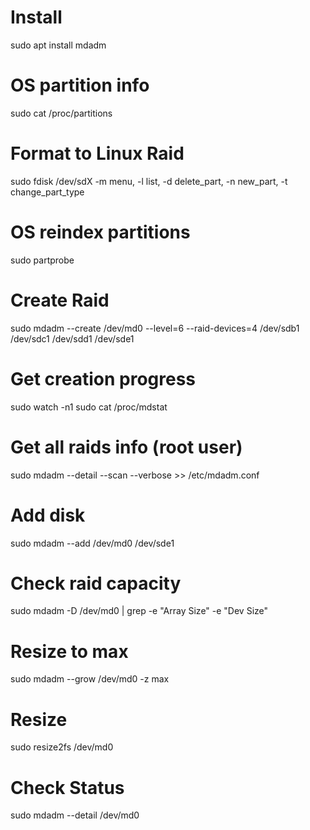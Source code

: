 # Install
sudo apt install mdadm

# OS partition info
sudo cat /proc/partitions

# Format to Linux Raid
sudo fdisk /dev/sdX
	-m menu, -l list, -d delete_part, -n new_part, -t change_part_type
	
# OS reindex partitions
sudo partprobe

# Create Raid
sudo mdadm --create /dev/md0 --level=6 --raid-devices=4 /dev/sdb1 /dev/sdc1 /dev/sdd1 /dev/sde1

# Get creation progress
sudo watch -n1 sudo cat /proc/mdstat

# Get all raids info (root user)
sudo mdadm --detail --scan --verbose >> /etc/mdadm.conf

# Add disk
sudo mdadm --add /dev/md0 /dev/sde1

# Check raid capacity
sudo mdadm -D /dev/md0 | grep -e "Array Size" -e "Dev Size"

# Resize to max
sudo mdadm --grow /dev/md0 -z max

# Resize
sudo resize2fs /dev/md0

# Check Status
sudo mdadm --detail /dev/md0

